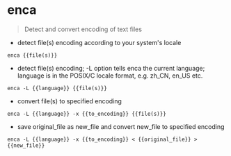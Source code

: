 # enca

> Detect and convert encoding of text files

- detect file(s) encoding according to your system's locale

`enca {{file(s)}}`

- detect file(s) encoding; -L option tells enca the current language; language is in the POSIX/C locale format, e.g. zh_CN, en_US etc.

`enca -L {{language}} {{file(s)}}`

- convert file(s) to specified encoding

`enca -L {{language}} -x {{to_encoding}} {{file(s)}}`

- save original_file as new_file and convert new_file to specified encoding

`enca -L {{language}} -x {{to_encoding}} < {{original_file}} > {{new_file}}`
